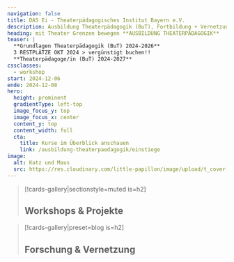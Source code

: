 ```yaml
---
navigation: false
title: DAS Ei - Theaterpädagogisches Institut Bayern e.V.
description: Ausbildung Theaterpädagogik (BuT), Fortbildung + Vernetzung in Nürnberg, München, Bayern
heading: mit Theater Grenzen bewegen **AUSBILDUNG THEATERPÄDAGOGIK** 
teaser: |
  **Grundlagen Theaterpädagogik (BuT) 2024-2026**
  3 RESTPLÄTZE OKT 2024 > vergünstigt buchen!!
  **Theaterpädagoge/in (BuT) 2024-2027**
cssclasses:
  - workshop
start: 2024-12-06
ende: 2024-12-08
hero:
  height: prominent
  gradientType: left-top
  image_focus_y: top
  image_focus_x: center
  content_y: top
  content_width: full
  cta:
    title: Kurse im Überblick anschauen
    link: /ausbildung-theaterpaedagogik/einstiege  
image:
  alt: Katz und Maus
  src: https://res.cloudinary.com/little-papillon/image/upload/t_cover-half-1200/dasei/aus0_home1.jpg
---
```



<!-- PUBLISH-FROM-HERE -->

> [!cards-gallery|sectionstyle=muted is=h2]
> ## **Workshops & Projekte**

> [!cards-gallery|preset=blog is=h2]
> ## **Forschung & Vernetzung**
